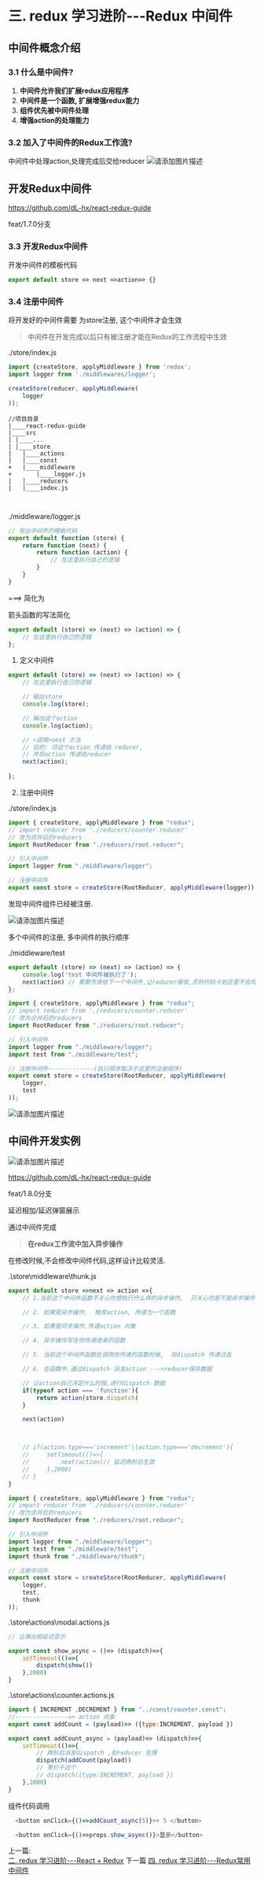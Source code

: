 
# 三. redux 学习进阶---Redux 中间件



## 中间件概念介绍
### 3.1 什么是中间件?

1. **中间件允许我们扩展redux应用程序**
2. **中间件是一个函数,  扩展增强redux能力**
3. **组件优先被中间件处理**
4. **增强action的处理能力**



### 3.2 加入了中间件的Redux工作流?
中间件中处理action,处理完成后交给reducer
![请添加图片描述](assets/e0c55f8f7da09cad8d1442c4ed7e3bf4.png)


## 开发Redux中间件

https://github.com/dL-hx/react-redux-guide

feat/1.7.0分支



### 3.3 开发Redux中间件

开发中间件的模板代码

```js
export default store => next =>action=> {}
```

### 3.4 注册中间件

将开发好的中间件需要 为store注册,  这个中间件才会生效

> 中间件在开发完成以后只有被注册才能在Redux的工作流程中生效

./store/index.js

```js
import {createStore, applyMiddleware } from 'redux';
import logger from './middlewares/logger';

createStore(reducer, applyMiddleware( 
    logger
));
```



```
//项目目录
|____react-redux-guide
|____src
| |____...
| |____store
| 	|____actions
| 	|____const
+ 	|____middleware
+ 		|____logger.js
| 	|____reducers
| 	|____index.js



```

./middleware/logger.js

```js
// 导出中间件的模板代码
export default function (store) {
    return function (next) {
        return function (action) {
            // 在这里执行自己的逻辑
        }
    }
}
```

===> 简化为

箭头函数的写法简化

```js
export default (store) => (next) => (action) => {
    // 在这里执行自己的逻辑
};
```

1. 定义中间件

```js
export default (store) => (next) => (action) => {
    // 在这里执行自己的逻辑

    // 输出store
    console.log(store);

    // 输出这个action
    console.log(action);

    // <调用>next 方法
    // 目的: 将这个action 传递给 reducer,
    // 并将action 传递给reducer
    next(action);
    
};
```

2. 注册中间件

./store/index.js

```js
import { createStore, applyMiddleware } from "redux";
// import reducer from './reducers/counter.reducer'
// 改为合并后的reducers
import RootReducer from "./reducers/root.reducer";

// 引入中间件
import logger from "./middleware/logger";

// 注册中间件
export const store = createStore(RootReducer, applyMiddleware(logger));

```

发现中间件组件已经被注册.

![请添加图片描述](assets/bcfa733ac26c74487b4c3de005d4e27a.png)



多个中间件的注册,   多中间件的执行顺序

./middleware/test

```js
export default (store) => (next) => (action) => {
    console.log('test 中间件被执行了');
    next(action) // 需要传递给下一个中间件,让reducer接收,否则代码卡到这里不会向下执行
};
```



```js
import { createStore, applyMiddleware } from "redux";
// import reducer from './reducers/counter.reducer'
// 改为合并后的reducers
import RootReducer from "./reducers/root.reducer";

// 引入中间件
import logger from "./middleware/logger";
import test from "./middleware/test";

// 注册中间件-------------(执行顺序取决于这里的注册顺序)
export const store = createStore(RootReducer, applyMiddleware(
    logger,
    test
));

```

![请添加图片描述](assets/6d7a19498cd7dda520cb452258cfd3d6.png)




## 中间件开发实例

![请添加图片描述](assets/ee34bffb085c19c6ab8aae95fc729e66.png)

https://github.com/dL-hx/react-redux-guide

feat/1.8.0分支



延迟相加/延迟弹窗展示

通过中间件完成

> **在redux工作流中加入异步操作**

在修改时候,不会修改中间件代码,这样设计比较灵活.

.\store\middleware\thunk.js

```js
export default store =>next => action =>{
    // 1.当前这个中间件函数不关心你想执行什么样的异步操作,  只关心你是不是异步操作

    // 2. 如果是异步操作,  触发action, 传递为一个函数

    // 3. 如果是同步操作,传递action 对象

    // 4. 异步操作写在你传递进来的函数

    // 5. 当前这个中间件函数在调用你传递的函数时候,  将dispatch 传递过去

    // 6. 在函数中,通过dispatch 派发action --->reducer保存数据

    // 让action自己决定什么时候,进行dispatch 数据
    if(typeof action === 'function'){
        return action(store.dispatch)
    }

    next(action)



    // if(action.type==='increment'||action.type==='decrement'){
    //     setTimeout(()=>{
    //         next(action)// 延迟两秒后生效
    //     },2000)
    // }
}
```





```js
import { createStore, applyMiddleware } from "redux";
// import reducer from './reducers/counter.reducer'
// 改为合并后的reducers
import RootReducer from "./reducers/root.reducer";

// 引入中间件
import logger from "./middleware/logger";
import test from "./middleware/test";
import thunk from "./middleware/thunk";

// 注册中间件
export const store = createStore(RootReducer, applyMiddleware(
    logger,
    test,
    thunk
));

```

.\store\actions\modal.actions.js

```js
// 让弹出框延迟显示

export const show_async = ()=> (dispatch)=>{
    setTimeout(()=>{
        dispatch(show())
    },2000)
}
```

.\store\actions\counter.actions.js

```js
import { INCREMENT ,DECREMENT } from "../const/counter.const";
//---------------=> action 对象
export const addCount = (payload)=> ({type:INCREMENT, payload })

export const addCount_async = (payload)=> (dispatch)=>{
    setTimeout(()=>{
        // 两秒后派发dispatch ,到reducer 处理
        dispatch(addCount(payload))
        // 等价于这个
        // dispatch({type:INCREMENT, payload })
    },2000)
}
```

组件代码调用

```js
  <button onClick={()=>addCount_async(5)}>+ 5 </button>
```

```js
  <button onClick={()=>props.show_async()}>显示</button>
```


上一篇:    
[二. redux 学习进阶---React + Redux](https://blog.csdn.net/qq_35812380/article/details/122160758)
下一篇
[四. redux 学习进阶---Redux常用中间件](https://blog.csdn.net/qq_35812380/article/details/122223437)




